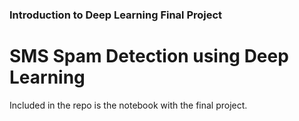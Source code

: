 ### Introduction to Deep Learning Final Project
# SMS Spam Detection using Deep Learning
Included in the repo is the notebook with the final project. 
